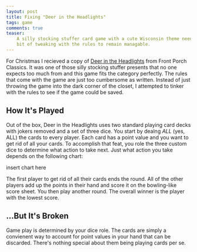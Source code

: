 ```yaml
---
layout: post
title: Fixing "Deer in the Headlights"
tags: game
comments: true
teaser:
    A silly stocking stuffer card game with a cute Wisconsin theme needs a little
    bit of tweaking with the rules to remain managable.
---
```

For Christmas I recieved a copy of [Deer in the Headlights][bgg-page] from Front Porch
Classics. It was one of those silly stocking stuffer presents that no one expects too
much from and this game fits the category perfectly. The rules that come with the game
are just too cumbersome as written. Instead of just throwing the game into the dark
corner of the closet, I attempted to tinker with the rules to see if the game could
be saved.

## How It's Played

Out of the box, Deer in the Headlights uses two standard playing card decks with jokers
removed and a set of three dice. You start by dealng *ALL* (yes, ALL) the cards to every
player. Each card has a point value and you want to get rid of all your cards. To accomplish
that feat, you role the three custom dice to determine what action to take next. Just what
action you take depends on the following chart:

insert chart here

The first player to get rid of all their cards ends the round. All of the other players
add up the points in their hand and score it on the bowling-like score sheet. You then
play another round. The overall winner is the player with the lowest score.

## ...But It's Broken

Game play is determined by your dice role. The cards are simply a convienent way to 
account for point values in your hand that can be discarded. There's nothing special about
them being playing cards per se.


[bgg-page]: http://www.boardgamegeek.com/boardgame/126207/deer-headlights

